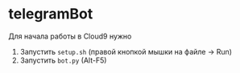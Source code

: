 # telegramBot
Для начала работы в Cloud9 нужно
1. Запустить `setup.sh` (правой кнопкой мышки на файле → Run)
2. Запустить `bot.py` (Alt-F5)